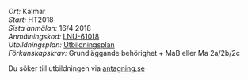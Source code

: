 *Ort:* Kalmar<br />
*Start:* HT2018<br />
*Sista anmälan:* 16/4 2018<br />
*Anmälningskod:* [LNU-61018](https://www.antagning.se/se/search?period=HT_2018&freeText=+LNU-61015)<br />
*Utbildningsplan:* [Utbildningsplan](http://api.kursinfo.lnu.se/GenerateDocument.ashx?templatetype=programmesyllabus&revision=1&code=NGUDM&documenttype=pdf&lang=sv)<br />
*Förkunskapskrav:* Grundläggande behörighet + MaB eller Ma 2a/2b/2c

Du söker till utbildningen via [antagning.se](http://antagning.se)
